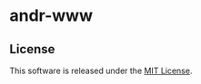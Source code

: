 # andr-www

## License

This software is released under the [MIT License](http://opensource.org/licenses/MIT).
